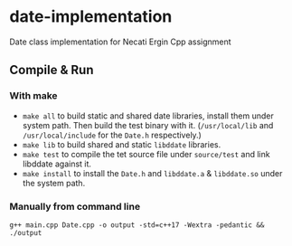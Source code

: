 # date-implementation
Date class implementation for Necati Ergin Cpp assignment

## Compile & Run

### With make

* `make all` to build static and shared date libraries, install them under system path. Then build the test binary with it. (`/usr/local/lib` and `/usr/local/include` for the `Date.h` respectively.)
* `make lib` to build shared and static `libddate` libraries.
* `make test` to compile the tet source file under `source/test` and link libddate against it.
* `make install` to install the `Date.h` and `libddate.a` & `libddate.so` under the system path.

### Manually from command line

```
g++ main.cpp Date.cpp -o output -std=c++17 -Wextra -pedantic && ./output 